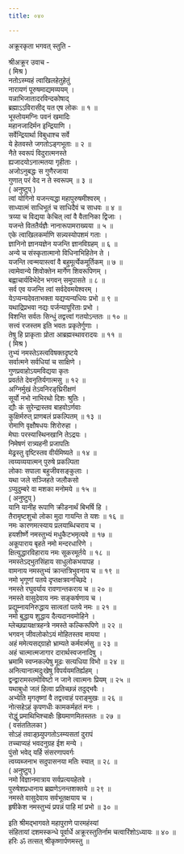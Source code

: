 ```yaml
---
title: ०४०

---
```

अक्रूरकृता भगवत् स्तुति -  
  
श्रीअक्रूर उवाच -  
( मिश्र )  
नतोऽस्म्यहं त्वाखिलहेतुहेतुं  
     नारायणं पूरुषमाद्यमव्ययम् ।  
 यन्नाभिजातादरविन्दकोषाद्  
     ब्रह्माऽऽविरासीद् यत एष लोकः ॥ १ ॥  
 भूस्तोयमग्निः पवनं खमादिः  
     महानजादिर्मन इन्द्रियाणि ।  
 सर्वेन्द्रियार्था विबुधाश्च सर्वे  
     ये हेतवस्ते जगतोऽङ्‌गभूताः ॥ २ ॥  
 नैते स्वरूपं विदुरात्मनस्ते  
     ह्यजादयोऽनात्मतया गृहीताः ।  
 अजोऽनुबद्धः स गुणैरजाया  
     गुणात् परं वेद न ते स्वरूपम् ॥ ३ ॥  
( अनुष्टुप् )  
त्वां योगिनो यजन्त्यद्धा महापुरुषमीश्वरम् ।  
 साध्यात्मं साधिभूतं च साधिदैवं च साधवः ॥ ४ ॥  
 त्रय्या च विद्यया केचित् त्वां वै वैतानिका द्विजाः ।  
 यजन्ते विततैर्यज्ञैः नानारूपामराख्यया ॥ ५ ॥  
 एके त्वाखिलकर्माणि सन्न्यस्योपशमं गताः ।  
 ज्ञानिनो ज्ञानयज्ञेन यजन्ति ज्ञानविग्रहम् ॥ ६ ॥  
 अन्ये च संस्कृतात्मानो विधिनाभिहितेन ते ।  
 यजन्ति त्वन्मयास्त्वां वै बहुमूर्त्येकमूर्तिकम् ॥ ७ ॥  
 त्वामेवान्ये शिवोक्तेन मार्गेण शिवरूपिणम् ।  
 बह्वाचार्यविभेदेन भगवन् समुपासते ॥ ८ ॥  
 सर्व एव यजन्ति त्वां सर्वदेवमयेश्वरम् ।  
 येऽप्यन्यदेवताभक्ता यद्यप्यन्यधियः प्रभो ॥ ९ ॥  
 यथाद्रिप्रभवा नद्यः पर्जन्यापूरिताः प्रभो ।  
 विशन्ति सर्वतः सिन्धुं तद्वत्त्वां गतयोऽन्ततः ॥ १० ॥  
 सत्त्वं रजस्तम इति भवतः प्रकृतेर्गुणाः ।  
 तेषु हि प्राकृताः प्रोता आब्रह्मस्थावरादयः ॥ ११ ॥  
( मिश्र )  
तुभ्यं नमस्तेऽस्त्वविषक्तदृष्टये  
     सर्वात्मने सर्वधियां च साक्षिणे ।  
 गुणप्रवाहोऽयमविद्यया कृतः  
     प्रवर्तते देवनृतिर्यगात्मसु ॥ १२ ॥  
 अग्निर्मुखं तेऽवनिरङ्‌घ्रिरीक्षणं  
     सूर्यो नभो नाभिरथो दिशः श्रुतिः ।  
 द्यौः कं सुरेन्द्रास्तव बाहवोऽर्णवाः  
     कुक्षिर्मरुत् प्राणबलं प्रकल्पितम् ॥ १३ ॥  
 रोमाणि वृक्षौषधयः शिरोरुहा ।  
     मेघाः परस्यास्थिनखानि तेऽद्रयः ।  
 निमेषणं रात्र्यहनी प्रजापतिः  
     मेढ्रस्तु वृष्टिस्तव वीर्यमिष्यते ॥ १४ ॥  
 त्वय्यव्ययात्मन् पुरुषे प्रकल्पिता  
     लोकाः सपाला बहुजीवसङ्‌कुलाः ।  
 यथा जले सञ्जिहते जलौकसो  
     ऽप्युदुम्बरे वा मशका मनोमये ॥ १५ ॥  
( अनुष्टुप् )  
यानि यानीह रूपाणि क्रीडनार्थं बिभर्षि हि ।  
 तैरामृष्टशुचो लोका मुदा गायन्ति ते यशः ॥ १६ ॥  
 नमः कारणमत्स्याय प्रलयाब्धिचराय च ।  
 हयशीर्ष्णे नमस्तुभ्यं मधुकैटभमृत्यवे ॥ १७ ॥  
 अकूपाराय बृहते नमो मन्दरधारिणे ।  
 क्षित्युद्धारविहाराय नमः सूकरमूर्तये ॥ १८ ॥  
 नमस्तेऽद्‍भुतसिंहाय साधुलोकभयापह ।  
 वामनाय नमस्तुभ्यं क्रान्तत्रिभुवनाय च ॥ १९ ॥  
 नमो भृगूणां पतये दृप्तक्षत्रवनच्छिदे ।  
 नमस्ते रघुवर्याय रावणान्तकराय च ॥ २० ॥  
 नमस्ते वासुदेवाय नमः सङ्‌कर्षणाय च ।  
 प्रद्युम्नायनिरुद्धाय सात्वतां पतये नमः ॥ २१ ॥  
 नमो बुद्धाय शुद्धाय दैत्यदानवमोहिने ।  
 म्लेच्छप्रायक्षत्रहन्त्रे नमस्ते कल्किरूपिणे ॥ २२ ॥  
 भगवन् जीवलोकोऽयं मोहितस्तव मायया ।  
 अहं ममेत्यसद्‍ग्राहो भ्राम्यते कर्मवर्त्मसु ॥ २३ ॥  
 अहं चात्मात्मजागार दारार्थस्वजनादिषु ।  
 भ्रमामि स्वप्नकल्पेषु मूढः सत्यधिया विभो ॥ २४ ॥  
 अनित्यानात्मदुःखेषु विपर्ययमतिर्ह्यहम् ।  
 द्वन्द्वारामस्तमोविष्टो न जाने त्वात्मनः प्रियम् ॥ २५ ॥  
 यथाबुधो जलं हित्वा प्रतिच्छन्नं तदुद्‍भवैः ।  
 अभ्येति मृगतृष्णां वै तद्वत्त्वाहं पराङ्‌मुखः ॥ २६ ॥  
 नोत्सहेऽहं कृपणधीः कामकर्महतं मनः ।  
 रोद्धुं प्रमाथिभिश्चाक्षैः ह्रियमाणमितस्ततः ॥ २७ ॥  
( वसंततिलका )  
सोऽहं तवाङ्‌घ्र्युपगतोऽस्म्यसतां दुरापं  
     तच्चाप्यहं भवदनुग्रह ईश मन्ये ।  
 पुंसो भवेद् यर्हि संसरणापवर्गः  
     त्वय्यब्जनाभ सदुपासनया मतिः स्यात् ॥ २८ ॥  
( अनुष्टुप् )  
नमो विज्ञानमात्राय सर्वप्रत्ययहेतवे ।  
 पुरुषेशप्रधानाय ब्रह्मणेऽनन्तशक्तये ॥ २९ ॥  
 नमस्ते वासुदेवाय सर्वभूतक्षयाय च ।  
 हृषीकेश नमस्तुभ्यं प्रपन्नं पाहि मां प्रभो ॥ ३० ॥  
  
  
इति श्रीमद्‍भागवते महापुराणे पारमहंस्यां  
संहितायां दशमस्कन्धे पूर्वार्धे अक्रूरस्तुतिर्नाम चत्वारिंशोऽध्यायः ॥ ४० ॥  
 हरिः ॐ तत्सत् श्रीकृष्णार्पणमस्तु ॥